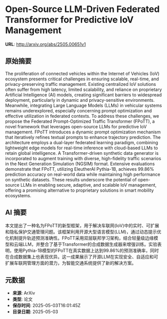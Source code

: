 # Open-Source LLM-Driven Federated Transformer for Predictive IoV Management

**URL**: http://arxiv.org/abs/2505.00651v1

## 原始摘要

The proliferation of connected vehicles within the Internet of Vehicles (IoV)
ecosystem presents critical challenges in ensuring scalable, real-time, and
privacy-preserving traffic management. Existing centralized IoV solutions often
suffer from high latency, limited scalability, and reliance on proprietary
Artificial Intelligence (AI) models, creating significant barriers to
widespread deployment, particularly in dynamic and privacy-sensitive
environments. Meanwhile, integrating Large Language Models (LLMs) in vehicular
systems remains underexplored, especially concerning prompt optimization and
effective utilization in federated contexts. To address these challenges, we
propose the Federated Prompt-Optimized Traffic Transformer (FPoTT), a novel
framework that leverages open-source LLMs for predictive IoV management. FPoTT
introduces a dynamic prompt optimization mechanism that iteratively refines
textual prompts to enhance trajectory prediction. The architecture employs a
dual-layer federated learning paradigm, combining lightweight edge models for
real-time inference with cloud-based LLMs to retain global intelligence. A
Transformer-driven synthetic data generator is incorporated to augment training
with diverse, high-fidelity traffic scenarios in the Next Generation Simulation
(NGSIM) format. Extensive evaluations demonstrate that FPoTT, utilizing
EleutherAI Pythia-1B, achieves 99.86% prediction accuracy on real-world data
while maintaining high performance on synthetic datasets. These results
underscore the potential of open-source LLMs in enabling secure, adaptive, and
scalable IoV management, offering a promising alternative to proprietary
solutions in smart mobility ecosystems.


## AI 摘要

本文提出了一种名为FPoTT的新型框架，用于解决车联网(IoV)中的实时、可扩展和隐私保护交通管理问题。该框架利用开源大型语言模型(LLM)，通过动态提示优化机制提升轨迹预测准确性。FPoTT采用双层联邦学习架构，结合轻量级边缘模型和云端LLM，并整合了基于Transformer的合成数据生成器来增强训练。实验表明，使用Pythia-1B模型的FPoTT在真实数据上达到99.86%的预测准确率，同时在合成数据集上也表现优异。这一成果展示了开源LLM在实现安全、自适应和可扩展车联网管理方面的潜力，为智能交通系统提供了新的解决方案。

## 元数据

- **来源**: ArXiv
- **类型**: 论文
- **保存时间**: 2025-05-03T16:01:45Z
- **目录日期**: 2025-05-03
